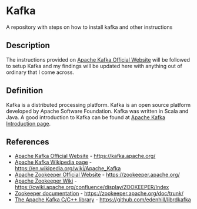 # Kafka
A repository with steps on how to install kafka and other instructions

## Description
The instructions provided on [Apache Kafka Official Website](https://kafka.apache.org/) will be followed to setup Kafka and my findings will be updated here with anything out of ordinary that I come across.

## Definition
Kafka is a distributed processing platform. Kafka is an open source platform developed by Apache Software Foundation. Kafka was written in Scala and Java. A good introduction to Kafka can be found at [Apache Kafka Introduction page](https://kafka.apache.org/intro).

## References
* [Apache Kafka Official Website](https://kafka.apache.org/) - https://kafka.apache.org/
* [Apache Kafka Wikipedia page](https://en.wikipedia.org/wiki/Apache_Kafka) - https://en.wikipedia.org/wiki/Apache_Kafka
* [Apache Zookeeper Official Website](https://zookeeper.apache.org/) - https://zookeeper.apache.org/
* [Apache Zookeeper Wiki](https://cwiki.apache.org/confluence/display/ZOOKEEPER/Index) - https://cwiki.apache.org/confluence/display/ZOOKEEPER/Index
* [Zookeeper documentation](https://zookeeper.apache.org/doc/trunk/) - https://zookeeper.apache.org/doc/trunk/
* [The Apache Kafka C/C++ library](https://github.com/edenhill/librdkafka) - https://github.com/edenhill/librdkafka
